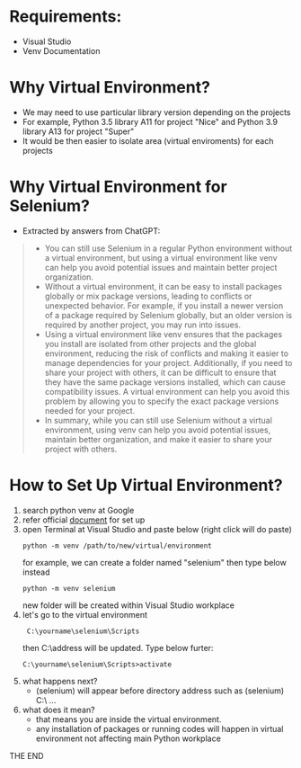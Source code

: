 # Requirements:
- Visual Studio
- Venv Documentation

# Why Virtual Environment?
- We may need to use particular library version depending on the projects
- For example, Python 3.5 library A11 for project "Nice" and Python 3.9 library A13 for project "Super"
- It would be then easier to isolate area (virtual enviroments) for each projects

# Why Virtual Environment for Selenium?
- Extracted by answers from ChatGPT:
> - You can still use Selenium in a regular Python environment without a virtual environment, but using a virtual environment like venv can help you avoid potential issues and maintain better project organization.  
> - Without a virtual environment, it can be easy to install packages globally or mix package versions, leading to conflicts or unexpected behavior. For example, if you install a newer version of a package required by Selenium globally, but an older version is required by another project, you may run into issues.  
> - Using a virtual environment like venv ensures that the packages you install are isolated from other projects and the global environment, reducing the risk of conflicts and making it easier to manage dependencies for your project. Additionally, if you need to share your project with others, it can be difficult to ensure that they have the same package versions installed, which can cause compatibility issues. A virtual environment can help you avoid this problem by allowing you to specify the exact package versions needed for your project.  
> - In summary, while you can still use Selenium without a virtual environment, using venv can help you avoid potential issues, maintain better organization, and make it easier to share your project with others.

# How to Set Up Virtual Environment?
1. search python venv at Google
2. refer official [document](https://docs.python.org/3/library/venv.html) for set up
3. open Terminal at Visual Studio and paste below (right click will do paste)
    ```terminal
    python -m venv /path/to/new/virtual/environment
    ```
    for example, we can create a folder named "selenium" then type below instead
    ```terminal
    python -m venv selenium
    ```
    new folder will be created within Visual Studio workplace
4. let's go to the virtual environment
   ```terminal
    C:\yourname\selenium\Scripts
    ``` 
    then C:\address will be updated. Type below furter:
    ```terminal
    C:\yourname\selenium\Scripts>activate
    ``` 
5. what happens next? 
    - (selenium) will appear before directory address such as (selenium) C:\ ...
6. what does it mean? 
    - that means you are inside the virtual environment. 
    - any installation of packages or running codes will happen in virtual environment not affecting main Python workplace
 
    
THE END

